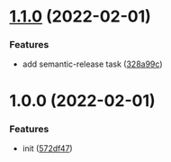 # [1.1.0](https://github.com/releaseband/mrm-preset/compare/v1.0.0...v1.1.0) (2022-02-01)


### Features

* add semantic-release task ([328a99c](https://github.com/releaseband/mrm-preset/commit/328a99c4fb8e3dcfe441dac17723f211dd49f58f))

# 1.0.0 (2022-02-01)


### Features

* init ([572df47](https://github.com/releaseband/mrm-preset/commit/572df47deaf4543ad5363e60ef6e00c5e2fed339))
